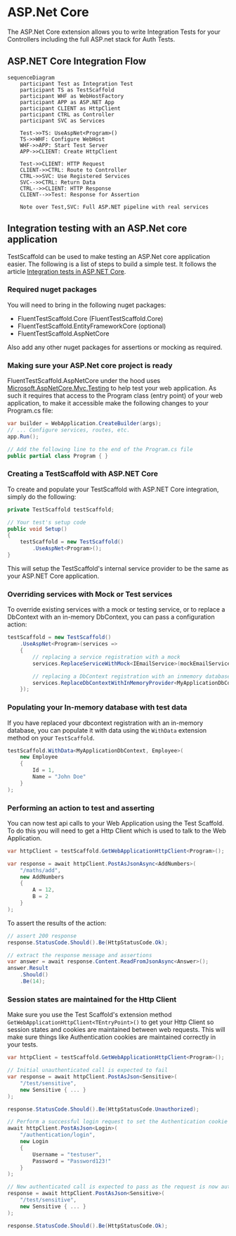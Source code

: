 # ASP.Net Core

The ASP.Net Core extension allows you to write Integration Tests for your Controllers including the full ASP.net stack for Auth Tests.

## ASP.NET Core Integration Flow

```mermaid
sequenceDiagram
    participant Test as Integration Test
    participant TS as TestScaffold
    participant WHF as WebHostFactory
    participant APP as ASP.NET App
    participant CLIENT as HttpClient
    participant CTRL as Controller
    participant SVC as Services

    Test->>TS: UseAspNet<Program>()
    TS->>WHF: Configure WebHost
    WHF->>APP: Start Test Server
    APP->>CLIENT: Create HttpClient
    
    Test->>CLIENT: HTTP Request
    CLIENT->>CTRL: Route to Controller
    CTRL->>SVC: Use Registered Services
    SVC-->>CTRL: Return Data
    CTRL-->>CLIENT: HTTP Response
    CLIENT-->>Test: Response for Assertion

    Note over Test,SVC: Full ASP.NET pipeline with real services
```

## Integration testing with an ASP.Net core application

TestScaffold can be used to make testing an ASP.Net core application easier. The following is a list of steps to build a simple test. It follows the article [Integration tests in ASP.NET Core](https://learn.microsoft.com/en-us/aspnet/core/test/integration-tests?view=aspnetcore-8.0).

### Required nuget packages

You will need to bring in the following nuget packages:
- FluentTestScaffold.Core (FluentTestScaffold.Core)
- FluentTestScaffold.EntityFrameworkCore (optional)
- FluentTestScaffold.AspNetCore

Also add any other nuget packages for assertions or mocking as required.

### Making sure your ASP.Net core project is ready

FluentTestScaffold.AspNetCore under the hood uses [Microsoft.AspNetCore.Mvc.Testing](https://www.nuget.org/packages/Microsoft.AspNetCore.Mvc.Testing) to help test your web application. As such it requires that access to the Program class (entry point) of your web application, to make it accessible make the following changes to your Program.cs file:

```csharp
var builder = WebApplication.CreateBuilder(args);
// ... Configure services, routes, etc.
app.Run();

// Add the following line to the end of the Program.cs file
public partial class Program { }
```

### Creating a TestScaffold with ASP.NET Core

To create and populate your TestScaffold with ASP.NET Core integration, simply do the following:

```csharp
private TestScaffold testScaffold;

// Your test's setup code
public void Setup()
{
    testScaffold = new TestScaffold()
        .UseAspNet<Program>();
}
```

This will setup the TestScaffold's internal service provider to be the same as your ASP.NET Core application.

### Overriding services with Mock or Test services

To override existing services with a mock or testing service, or to replace a DbContext with an in-memory DbContext, you can pass a configuration action:

```csharp
testScaffold = new TestScaffold()
    .UseAspNet<Program>(services =>
    {
        // replacing a service registration with a mock
        services.ReplaceServiceWithMock<IEmailService>(mockEmailService);

        // replacing a DbContext registration with an inmemory database
        services.ReplaceDbContextWithInMemoryProvider<MyApplicationDbContext>();
    });
```

### Populating your In-memory database with test data

If you have replaced your dbcontext registration with an in-memory database, you can populate it with data using the ```WithData``` extension method on your ```TestScaffold```.

```csharp
testScaffold.WithData<MyApplicationDbContext, Employee>(
    new Employee
    {
        Id = 1,
        Name = "John Doe"
    }
);
```

### Performing an action to test and asserting

You can now test api calls to your Web Application using the Test Scaffold. To do this you will need to get a Http Client which is used to talk to the Web Application.

```csharp
var httpClient = testScaffold.GetWebApplicationHttpClient<Program>();

var response = await httpClient.PostAsJsonAsync<AddNumbers>(
    "/maths/add",
    new AddNumbers
    {
        A = 12,
        B = 2
    }
);
```

To assert the results of the action:

```csharp
// assert 200 response
response.StatusCode.Should().Be(HttpStatusCode.Ok);

// extract the response message and assertions
var answer = await response.Content.ReadFromJsonAsync<Answer>();
answer.Result
    .Should()
    .Be(14);
```

### Session states are maintained for the Http Client

Make sure you use the Test Scaffold's extension method ```GetWebApplicationHttpClient<TEntryPoint>()``` to get your Http Client so session states and cookies are maintained between web requests. This will make sure things like Authentication cookies are maintained correctly in your tests.

```csharp
var httpClient = testScaffold.GetWebApplicationHttpClient<Program>();

// Initial unauthenticated call is expected to fail
var response = await httpClient.PostAsJson<Sensitive>(
    "/test/sensitive",
    new Sensitive { ... }
);

response.StatusCode.Should().Be(HttpStatusCode.Unauthorized);

// Perform a successful login request to set the Authentication cookie
await httpClient.PostAsJson<Login>(
    "/authentication/login",
    new Login
    {
        Username = "testuser",
        Password = "Password123!"
    }
);

// New authenticated call is expected to pass as the request is now authenticated
response = await httpClient.PostAsJson<Sensitive>(
    "/test/sensitive",
    new Sensitive { ... }
);

response.StatusCode.Should().Be(HttpStatusCode.Ok);
```
